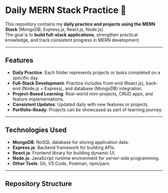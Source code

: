 # Daily MERN Stack Practice 🚀

This repository contains my **daily practice and projects using the MERN Stack** (MongoDB, Express.js, React.js, Node.js).  
The goal is to **build full-stack applications**, strengthen practical knowledge, and track consistent progress in MERN development.

---

## Features
- **Daily Practice**: Each folder represents projects or tasks completed on a specific day.
- **Full-Stack Development**: Practice includes front-end (React.js), back-end (Node.js + Express), and database (MongoDB) integration.
- **Project-Based Learning**: Real-world mini-projects, CRUD apps, and feature implementations.
- **Consistent Updates**: Updated daily with new features or projects.
- **Portfolio-Ready**: Projects can be showcased as part of learning journey.

---

## Technologies Used
- **MongoDB**: NoSQL database for storing application data.
- **Express.js**: Backend framework for building APIs.
- **React.js**: Frontend library for building dynamic UI.
- **Node.js**: JavaScript runtime environment for server-side programming.
- **Other Tools**: Git, VS Code, Postman, npm/yarn.

---

## Repository Structure

